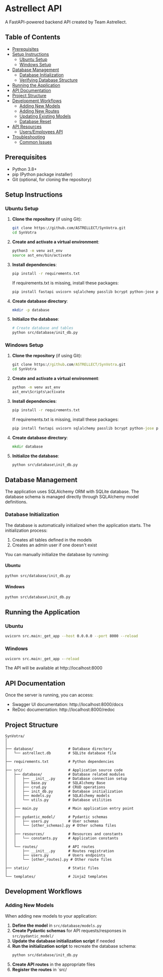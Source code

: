 # Astrellect API

A FastAPI-powered backend API created by Team Astrellect.

## Table of Contents

- [Prerequisites](#prerequisites)
- [Setup Instructions](#setup-instructions)
  - [Ubuntu Setup](#ubuntu-setup)
  - [Windows Setup](#windows-setup)
- [Database Management](#database-management)
  - [Database Initialization](#database-initialization)
  - [Verifying Database Structure](#verifying-database-structure)
- [Running the Application](#running-the-application)
- [API Documentation](#api-documentation)
- [Project Structure](#project-structure)
- [Development Workflows](#development-workflows)
  - [Adding New Models](#adding-new-models)
  - [Adding New Routes](#adding-new-routes)
  - [Updating Existing Models](#updating-existing-models)
  - [Database Reset](#database-reset)
- [API Resources](#api-resources)
  - [Users/Employees API](#usersemployees-api)
- [Troubleshooting](#troubleshooting)
  - [Common Issues](#common-issues)

## Prerequisites

- Python 3.8+
- pip (Python package installer)
- Git (optional, for cloning the repository)

## Setup Instructions

### Ubuntu Setup

1. **Clone the repository** (if using Git):

   ```bash
   git clone https://github.com/ASTRELLECT/SynVotra.git
   cd SynVotra
   ```

2. **Create and activate a virtual environment**:

   ```bash
   python3 -m venv ast_env
   source ast_env/bin/activate
   ```

3. **Install dependencies**:

   ```bash
   pip install -r requirements.txt
   ```

   If requirements.txt is missing, install these packages:

   ```bash
   pip install fastapi uvicorn sqlalchemy passlib bcrypt python-jose pydantic python-multipart jinja2
   ```

4. **Create database directory**:

   ```bash
   mkdir -p database
   ```

5. **Initialize the database**:

   ```bash
   # Create database and tables
   python src/database/init_db.py
   ```

### Windows Setup

1. **Clone the repository** (if using Git):

   ```cmd
   git clone https://github.com/ASTRELLECT/SynVotra.git
   cd SynVotra
   ```

2. **Create and activate a virtual environment**:

   ```cmd
   python -m venv ast_env
   ast_env\Scripts\activate
   ```

3. **Install dependencies**:

   ```cmd
   pip install -r requirements.txt
   ```

   If requirements.txt is missing, install these packages:

   ```cmd
   pip install fastapi uvicorn sqlalchemy passlib bcrypt python-jose pydantic python-multipart jinja2
   ```

4. **Create database directory**:

   ```cmd
   mkdir database
   ```

5. **Initialize the database**:

   ```cmd
   python src\database\init_db.py
   ```

## Database Management

The application uses SQLAlchemy ORM with SQLite database. The database schema is managed directly through SQLAlchemy model definitions.

### Database Initialization

The database is automatically initialized when the application starts. The initialization process:

1. Creates all tables defined in the models
2. Creates an admin user if one doesn't exist

You can manually initialize the database by running:

#### Ubuntu

```bash
python src/database/init_db.py
```

#### Windows

```cmd
python src\database\init_db.py
```
## Running the Application

### Ubuntu

```bash
uvicorn src.main:_get_app --host 0.0.0.0 --port 8000 --reload
```

### Windows

```cmd
uvicorn src.main:_get_app --reload
```

The API will be available at http://localhost:8000

## API Documentation

Once the server is running, you can access:

- Swagger UI documentation: http://localhost:8000/docs
- ReDoc documentation: http://localhost:8000/redoc

## Project Structure

```
SynVotra/
│
│
├── database/                # Database directory
│   └── astrellect.db        # SQLite database file
│
├── requirements.txt         # Python dependencies
│
├── src/                     # Application source code
│   ├── database/            # Database related modules
│   │   ├── __init__.py      # Database connection setup
│   │   ├── base.py          # SQLAlchemy Base
│   │   ├── crud.py          # CRUD operations
│   │   ├── init_db.py       # Database initialization
│   │   ├── models.py        # SQLAlchemy models
│   │   └── utils.py         # Database utilities
│   │
│   ├── main.py              # Main application entry point
│   │
│   ├── pydantic_model/      # Pydantic schemas
│   │   ├── users.py         # User schemas
│   │   └── [other_schemas].py # Other schema files
│   │
│   ├── resources/           # Resources and constants
│   │   └── constants.py     # Application constants
│   │
│   └── routes/              # API routes
│       ├── __init__.py      # Routes registration
│       ├── users.py         # Users endpoints
│       └── [other_routes].py # Other route files
│
├── static/                  # Static files
│
└── templates/               # Jinja2 templates
```

## Development Workflows

### Adding New Models

When adding new models to your application:

1. **Define the model** in `src/database/models.py`
2. **Create Pydantic schemas** for API requests/responses in `src/pydantic_model/`
3. **Update the database initialization script** if needed
4. **Run the initialization script** to recreate the database schema:
   ```bash
   python src/database/init_db.py
   ```
5. **Create API routes** in the appropriate files
6. **Register the routes** in `src/